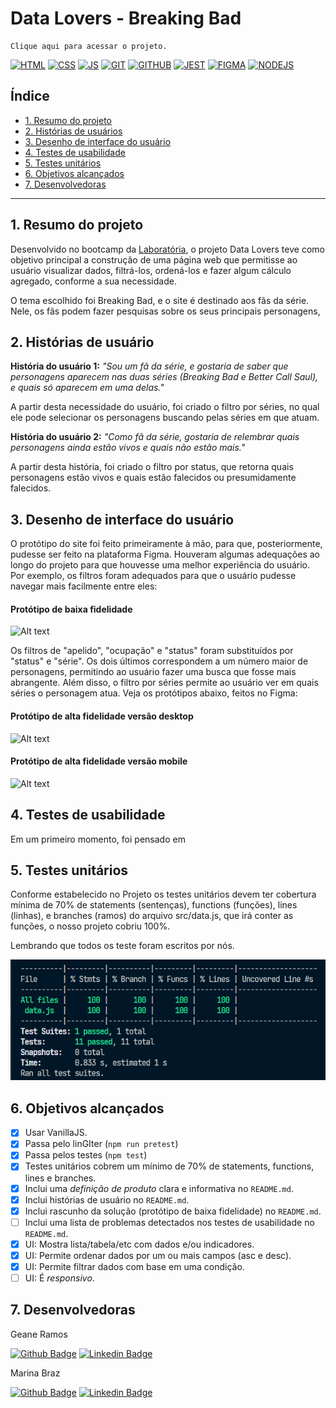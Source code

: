 # Data Lovers - Breaking Bad

    Clique aqui para acessar o projeto.

[![HTML](https://img.shields.io/badge/HTML5-E34F26?style=for-the-badge&logo=html5&logoColor=white//https://developer.mozilla.org/en-US/docs/Learn/Getting_started_with_the_web/HTML_basics)](https://developer.mozilla.org/en-US/docs/Learn/Getting_started_with_the_web/HTML_basics)
[![CSS](https://img.shields.io/badge/CSS-239120?&style=for-the-badge&logo=css3&logoColor=white//https://developer.mozilla.org/en-US/docs/Web/CSS)](https://developer.mozilla.org/en-US/docs/Web/CSS)
[![JS](https://img.shields.io/badge/JavaScript-F7DF1E?style=for-the-badge&logo=javascript&logoColor=black//https://developer.mozilla.org/en-US/docs/Learn/JavaScript/First_steps/What_is_JavaScript)](https://developer.mozilla.org/en-US/docs/Learn/JavaScript/First_steps/What_is_JavaScript)
[![GIT](https://img.shields.io/badge/GIT-E44C30?style=for-the-badge&logo=git&logoColor=white//https://git-scm.com/)](https://git-scm.com/)
[![GITHUB](https://img.shields.io/badge/GitHub-100000?style=for-the-badge&logo=github&logoColor=white//https://github.com//)](https://github.com/)
[![JEST](https://img.shields.io/badge/Jest-323330?style=for-the-badge&logo=Jest&logoColor=white//https://jestjs.io/pt-BR/)](https://jestjs.io/pt-BR/)
[![FIGMA](https://img.shields.io/badge/Figma-F24E1E?style=for-the-badge&logo=figma&logoColor=white//https://figma.com/)](https://figma.com/)
[![NODEJS](https://img.shields.io/badge/Node.js-43853D?style=for-the-badge&logo=node.js&logoColor=white//https://nodejs.org/en)](https://nodejs.org/en)





## Índice

- [1. Resumo do projeto](#1-resumo-do-projeto)
- [2. Histórias de usuários](#2-histórias-de-usuário)
- [3. Desenho de interface do usuário](#3-desenho-de-interface-do-usuário)
- [4. Testes de usabilidade](#4-testes-de-usabilidade)
- [5. Testes unitários](#5-testes-unitários)
- [6. Objetivos alcançados](#6-objetivos-alcançados)
- [7. Desenvolvedoras](#7-desenvolvedoras)

---

## 1. Resumo do projeto

Desenvolvido no bootcamp da [Laboratória](https://www.laboratoria.la/br), o projeto Data Lovers teve como objetivo principal a construção de uma página web que permitisse ao usuário visualizar dados, filtrá-los, ordená-los e fazer algum cálculo agregado, conforme a sua necessidade.

O tema escolhido foi Breaking Bad, e o site é destinado aos fãs da série. Nele, os fãs podem fazer pesquisas sobre os seus principais personagens,

## 2. Histórias de usuário

**História do usuário 1:**
_"Sou um fã da série, e gostaria de saber que personagens aparecem nas duas séries (Breaking Bad e Better Call Saul), e quais só aparecem em uma delas."_

A partir desta necessidade do usuário, foi criado o filtro por séries, no qual ele pode selecionar os personagens buscando pelas séries em que atuam.

**História do usuário 2:**
_"Como fã da série, gostaria de relembrar quais personagens ainda estão vivos e quais não estão mais."_

A partir desta história, foi criado o filtro por status, que retorna quais personagens estão vivos e quais estão falecidos ou presumidamente falecidos.

## 3. Desenho de interface do usuário

O protótipo do site foi feito primeiramente à mão, para que, posteriormente, pudesse ser feito na plataforma Figma. Houveram algumas adequações ao longo do projeto para que houvesse uma melhor experiência do usuário. Por exemplo, os filtros foram adequados para que o usuário pudesse navegar mais facilmente entre eles:

#### Protótipo de baixa fidelidade

![Alt text](src/img/prot%C3%B3tipo%20-%20baixa%20fidelidade.jpeg)

Os filtros de "apelido", "ocupação" e "status" foram substituídos por "status" e "série". Os dois últimos correspondem a um número maior de personagens, permitindo ao usuário fazer uma busca que fosse mais abrangente. Além disso, o filtro por séries permite ao usuário ver em quais séries o personagem atua. Veja os protótipos abaixo, feitos no Figma:

#### Protótipo de alta fidelidade versão desktop

![Alt text](src/img/Prot%C3%B3tipo%20de%20alta%20fidelidade%20-%20desktop.png)

#### Protótipo de alta fidelidade versão mobile

![Alt text](src/img/Prot%C3%B3tipo%20de%20alta%20fidelidade%20-%20mobile.png)

## 4. Testes de usabilidade

Em um primeiro momento, foi pensado em

## 5. Testes unitários

Conforme estabelecido no Projeto os testes unitários devem ter cobertura mínima de 70% de statements (sentenças), functions (funções), lines (linhas), e branches (ramos) do arquivo src/data.js, que irá conter as funções, o nosso projeto cobriu 100%.

Lembrando que todos os teste foram escritos por nós.

![Alt text](src/img/testesUnitarios.png)


## 6. Objetivos alcançados

- [x] Usar VanillaJS.
- [x] Passa pelo linGIter (`npm run pretest`)
- [x] Passa pelos testes (`npm test`)
- [x] Testes unitários cobrem um mínimo de 70% de statements, functions, lines e
      branches.
- [x] Inclui uma _definição de produto_ clara e informativa no `README.md`.
- [x] Inclui histórias de usuário no `README.md`.
- [x] Inclui rascunho da solução (protótipo de baixa fidelidade) no `README.md`.
- [ ] Inclui uma lista de problemas detectados nos testes de usabilidade no
      `README.md`.
- [x] UI: Mostra lista/tabela/etc com dados e/ou indicadores.
- [x] UI: Permite ordenar dados por um ou mais campos (asc e desc).
- [x] UI: Permite filtrar dados com base em uma condição.
- [ ] UI: É _responsivo_.

## 7. Desenvolvedoras

Geane Ramos

[![Github Badge](https://img.shields.io/badge/-Github-000?style=flat-square&logo=Github&logoColor=white&link=https://github.com/geanemr)](https://github.com/geanemr) [![Linkedin Badge](https://img.shields.io/badge/-LinkedIn-blue?style=flat-square&logo=Linkedin&logoColor=white&link=https://https://www.linkedin.com/in/geane-moraes-ramos/)](https://www.linkedin.com/in/geane-moraes-ramos/)

Marina Braz

[![Github Badge](https://img.shields.io/badge/-Github-000?style=flat-square&logo=Github&logoColor=white&link=https://github.com/maahnbraz)](https://github.com/maahnbraz) [![Linkedin Badge](https://img.shields.io/badge/-LinkedIn-blue?style=flat-square&logo=Linkedin&logoColor=white&link=https://https://https://www.linkedin.com/in/marinanbraz/)](https://www.linkedin.com/in/marinanbraz/)
